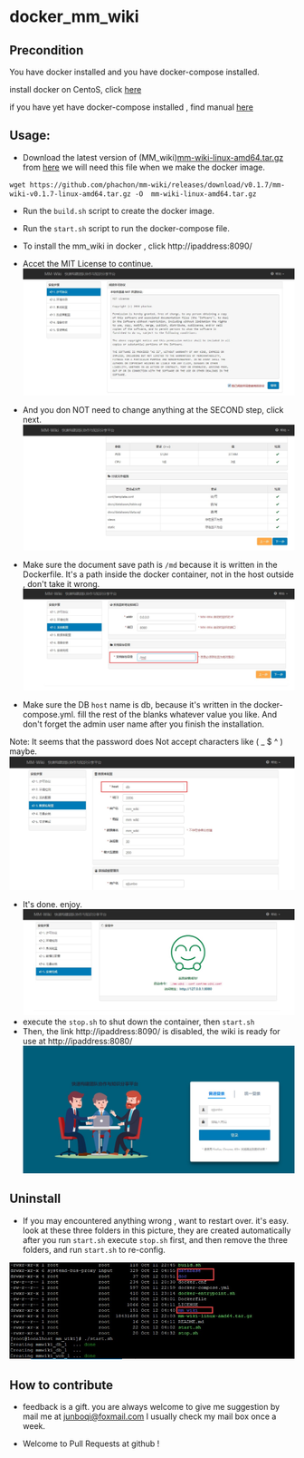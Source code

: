 # docker_mm_wiki

Precondition
--

You have docker installed and you have docker-compose installed.

install docker on CentoS, click [here](https://docs.docker.com/install/linux/docker-ce/centos/)

if you have yet have docker-compose installed , find manual [here](https://docs.docker.com/compose/install/) 

Usage:
--


- Download the latest version of (MM_wiki)[mm-wiki-linux-amd64.tar.gz](https://github.com/phachon/mm-wiki/releases/download/v0.1.1/mm-wiki-linux-amd64.tar.gz) from [here](https://github.com/phachon/mm-wiki/releases) we will need this file when we make the docker image.

```
wget https://github.com/phachon/mm-wiki/releases/download/v0.1.7/mm-wiki-v0.1.7-linux-amd64.tar.gz -O  mm-wiki-linux-amd64.tar.gz 
```

- Run the ``` build.sh ``` script to create the docker image.

- Run the ``` start.sh ``` script to run the docker-compose file.  

- To install the mm_wiki in docker ,  click http://ipaddress:8090/
  
- Accet the MIT License to continue.
![s1](image/s1.jpg)
- And you don NOT need to change anything at the SECOND step, click next.
![s2](image/s2.jpg)
- Make sure the document save path is ``` /md ``` because it is written in the Dockerfile. It's a path inside the docker container, not in the host outside , don't take it wrong.
![s3](image/s3.jpg)
- Make sure the DB ``` host ``` name is db,  because it's written in the docker-compose.yml. fill the rest of the blanks whatever value you like.  And don't forget the admin user name after you finish the installation.   

Note: It seems that the password does Not accept characters like ( _ $ ^ ) maybe. 
![s4](image/s4.jpg)
- It's done. enjoy.
![s5](image/s5.jpg)
- execute the ``` stop.sh ``` to shut down the container, then ``` start.sh ```
- Then, the link  http://ipaddress:8090/  is disabled, the wiki is ready for use at  http://ipaddress:8080/ 
![s6](image/s6.jpg)

Uninstall
--

- If you may encountered anything wrong , want to restart over. it's easy.  look at these three folders in this picture,  they are created automatically after you run ``` start.sh ``` execute ``` stop.sh ``` first, and then remove the three folders, and run ``` start.sh ``` to re-config.

![folder](image/folder.jpg)


How to contribute
--

- feedback is a gift.  you are always welcome to give me suggestion by mail me at junboqi@foxmail.com   I usually check my mail box once a week.

- Welcome to Pull Requests at github !

